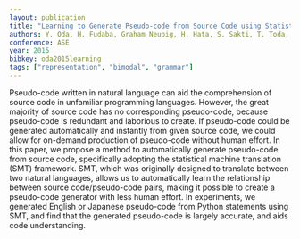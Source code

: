 ```yaml
---
layout: publication
title: "Learning to Generate Pseudo-code from Source Code using Statistical Machine Translation"
authors: Y. Oda, H. Fudaba, Graham Neubig, H. Hata, S. Sakti, T. Toda, and S. Nakamura
conference: ASE
year: 2015
bibkey: oda2015learning
tags: ["representation", "bimodal", "grammar"]
---
```

Pseudo-code written in natural language can aid
the comprehension of source code in unfamiliar programming
languages. However, the great majority of source code has no
corresponding pseudo-code, because pseudo-code is redundant
and laborious to create. If pseudo-code could be generated
automatically and instantly from given source code, we could
allow for on-demand production of pseudo-code without human
effort. In this paper, we propose a method to automatically
generate pseudo-code from source code, specifically adopting the
statistical machine translation (SMT) framework. SMT, which
was originally designed to translate between two natural languages, allows us to automatically learn the relationship between
source code/pseudo-code pairs, making it possible to create a
pseudo-code generator with less human effort. In experiments,
we generated English or Japanese pseudo-code from Python
statements using SMT, and find that the generated pseudo-code
is largely accurate, and aids code understanding.
